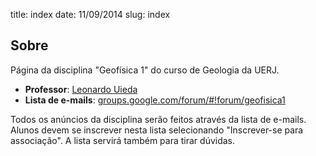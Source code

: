 title: index
date: 11/09/2014
slug: index

## Sobre

Página da disciplina "Geofísica 1" do curso de Geologia da UERJ.

* **Professor**: [Leonardo Uieda](http://www.leouieda.com)
* **Lista de e-mails**: [groups.google.com/forum/#!forum/geofisica1](https://groups.google.com/forum/#!forum/geofisica1)

Todos os anúncios da disciplina serão feitos através da lista de e-mails.
Alunos devem se inscrever nesta lista selecionando "Inscrever-se para
associação".
A lista servirá também para tirar dúvidas.
